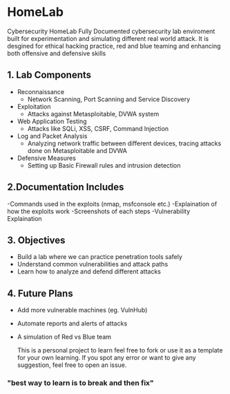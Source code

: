 #  HomeLab
Cybersecurity HomeLab
Fully Documented cybersecurity lab enviroment built for experimentation and simulating different real world attack. It is desgined for ethical hacking practice, red and blue teaming and enhancing both offensive and defensive skills
## 1. Lab Components
  -  Reconnaissance
      - Network Scanning, Port Scanning and Service Discovery
  -  Exploitation
      - Attacks against Metasploitable, DVWA system 
  -  Web Application Testing
      - Attacks like SQLi, XSS, CSRF, Command Injection
  -  Log and Packet Analysis
      - Analyzing network traffic between different devices, tracing attacks done on Metasploitable and DVWA
  -  Defensive Measures
      - Setting up Basic Firewall rules and intrusion detection
   
## 2.Documentation Includes 
  -Commands used in the exploits (nmap, msfconsole etc.)
  -Explaination of how the exploits work
  -Screenshots of each steps
  -Vulnerability Explaination

## 3. Objectives
  - Build a lab where we can practice penetration tools safely
  - Understand common vulnerabilities and attack paths
  - Learn how to analyze and defend different attacks

## 4. Future Plans
 - Add more vulnerable machines (eg. VulnHub)
 - Automate reports and alerts of attacks
 - A simulation of Red vs Blue team

   This is a personal project to learn feel free to fork or use it as a template for your own learning. If you spot any error or want to give any suggestion, feel free to open an issue.

### "best way to learn is to break and then fix"

